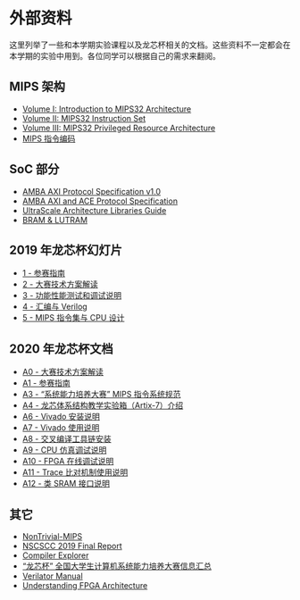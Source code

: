 # 外部资料

这里列举了一些和本学期实验课程以及龙芯杯相关的文档。这些资料不一定都会在本学期的实验中用到。各位同学可以根据自己的需求来翻阅。

## MIPS 架构

* <i class="fa fa-file-pdf-o"></i> [Volume I: Introduction to MIPS32 Architecture](https://riteme.site/nscscc/doc/mips/Volume%20I:%20Introduction%20to%20MIPS32%20Architecture.pdf)
* <i class="fa fa-file-pdf-o"></i> [Volume II: MIPS32 Instruction Set](https://riteme.site/nscscc/doc/mips/Volume%20II:%20MIPS32%20Instruction%20Set.pdf)
* <i class="fa fa-file-pdf-o"></i> [Volume III: MIPS32 Privileged Resource Architecture](https://riteme.site/nscscc/doc/mips/Volume%20III:%20MIPS32%20Privileged%20Resource%20Architecture.pdf)
* <i class="fa fa-file-pdf-o"></i> [MIPS 指令编码](https://riteme.site/nscscc/doc/mips/MIPS%20%E6%8C%87%E4%BB%A4%E7%BC%96%E7%A0%81.pdf)

## SoC 部分

* <i class="fa fa-file-pdf-o"></i> [AMBA AXI Protocol Specification v1.0](https://riteme.site/nscscc/doc/soc/AMBA%20AXI%20Protocol%20Specification%20v1.0.pdf)
* <i class="fa fa-file-pdf-o"></i> [AMBA AXI and ACE Protocol Specification](https://riteme.site/nscscc/doc/soc/AMBA%20AXI%20and%20ACE%20Protocol%20Specification.pdf)
* <i class="fa fa-file-pdf-o"></i> [UltraScale Architecture Libraries Guide](https://riteme.site/nscscc/doc/soc/UltraScale%20Architecture%20Libraries%20Guide.pdf)
* <i class="fa fa-file"></i> [BRAM & LUTRAM](https://github.com/FDUCSLG/ICS-2021Spring-FDU/blob/master/misc/doc/soc/BRAM%20%26%20LUTRAM.md)

## 2019 年龙芯杯幻灯片

* <i class="fa fa-file-pdf-o"></i> [1 - 参赛指南](https://riteme.site/nscscc/doc/slides-2019/1%20-%20%E5%8F%82%E8%B5%9B%E6%8C%87%E5%8D%97.pdf)
* <i class="fa fa-file-pdf-o"></i> [2 - 大赛技术方案解读](https://riteme.site/nscscc/doc/slides-2019/2%20-%20%E5%A4%A7%E8%B5%9B%E6%8A%80%E6%9C%AF%E6%96%B9%E6%A1%88%E8%A7%A3%E8%AF%BB.pdf)
* <i class="fa fa-file-pdf-o"></i> [3 - 功能性能测试和调试说明](https://riteme.site/nscscc/doc/slides-2019/3%20-%20%E5%8A%9F%E8%83%BD%E6%80%A7%E8%83%BD%E6%B5%8B%E8%AF%95%E5%92%8C%E8%B0%83%E8%AF%95%E8%AF%B4%E6%98%8E.pdf)
* <i class="fa fa-file-pdf-o"></i> [4 - 汇编与 Verilog](https://riteme.site/nscscc/doc/slides-2019/4%20-%20%E6%B1%87%E7%BC%96%E4%B8%8E%20Verilog.pdf)
* <i class="fa fa-file-pdf-o"></i> [5 - MIPS 指令集与 CPU 设计](https://riteme.site/nscscc/doc/slides-2019/5%20-%20MIPS%20%E6%8C%87%E4%BB%A4%E9%9B%86%E4%B8%8E%20CPU%20%E8%AE%BE%E8%AE%A1.pdf)

## 2020 年龙芯杯文档

* <i class="fa fa-file-pdf-o"></i> [A0 - 大赛技术方案解读](https://riteme.site/nscscc/doc/docs-2020/A0%20-%20%E5%A4%A7%E8%B5%9B%E6%8A%80%E6%9C%AF%E6%96%B9%E6%A1%88%E8%A7%A3%E8%AF%BB.pdf)
* <i class="fa fa-file-pdf-o"></i> [A1 - 参赛指南](https://riteme.site/nscscc/doc/docs-2020/A1%20-%20%E5%8F%82%E8%B5%9B%E6%8C%87%E5%8D%97.pdf)
* <i class="fa fa-file-pdf-o"></i> [A3 - “系统能力培养大赛” MIPS 指令系统规范](https://riteme.site/nscscc/doc/docs-2020/A3%20-%20%E2%80%9C%E7%B3%BB%E7%BB%9F%E8%83%BD%E5%8A%9B%E5%9F%B9%E5%85%BB%E5%A4%A7%E8%B5%9B%E2%80%9D%20MIPS%20%E6%8C%87%E4%BB%A4%E7%B3%BB%E7%BB%9F%E8%A7%84%E8%8C%83.pdf)
* <i class="fa fa-file-pdf-o"></i> [A4 - 龙芯体系结构教学实验箱（Artix-7）介绍](https://riteme.site/nscscc/doc/docs-2020/A4%20-%20%E9%BE%99%E8%8A%AF%E4%BD%93%E7%B3%BB%E7%BB%93%E6%9E%84%E6%95%99%E5%AD%A6%E5%AE%9E%E9%AA%8C%E7%AE%B1%EF%BC%88Artix-7%EF%BC%89%E4%BB%8B%E7%BB%8D.pdf)
* <i class="fa fa-file-pdf-o"></i> [A6 - Vivado 安装说明](https://riteme.site/nscscc/doc/docs-2020/A6%20-%20Vivado%20%E5%AE%89%E8%A3%85%E8%AF%B4%E6%98%8E.pdf)
* <i class="fa fa-file-pdf-o"></i> [A7 - Vivado 使用说明](https://riteme.site/nscscc/doc/docs-2020/A7%20-%20Vivado%20%E4%BD%BF%E7%94%A8%E8%AF%B4%E6%98%8E.pdf)
* <i class="fa fa-file-pdf-o"></i> [A8 - 交叉编译工具链安装](https://riteme.site/nscscc/doc/docs-2020/A8%20-%20%E4%BA%A4%E5%8F%89%E7%BC%96%E8%AF%91%E5%B7%A5%E5%85%B7%E9%93%BE%E5%AE%89%E8%A3%85.pdf)
* <i class="fa fa-file-pdf-o"></i> [A9 - CPU 仿真调试说明](https://riteme.site/nscscc/doc/docs-2020/A9%20-%20CPU%20%E4%BB%BF%E7%9C%9F%E8%B0%83%E8%AF%95%E8%AF%B4%E6%98%8E.pdf)
* <i class="fa fa-file-pdf-o"></i> [A10 - FPGA 在线调试说明](https://riteme.site/nscscc/doc/docs-2020/A10%20-%20FPGA%20%E5%9C%A8%E7%BA%BF%E8%B0%83%E8%AF%95%E8%AF%B4%E6%98%8E.pdf)
* <i class="fa fa-file-pdf-o"></i> [A11 - Trace 比对机制使用说明](https://riteme.site/nscscc/doc/docs-2020/A11%20-%20Trace%20%E6%AF%94%E5%AF%B9%E6%9C%BA%E5%88%B6%E4%BD%BF%E7%94%A8%E8%AF%B4%E6%98%8E.pdf)
* <i class="fa fa-file-pdf-o"></i> [A12 - 类 SRAM 接口说明](https://riteme.site/nscscc/doc/docs-2020/A12%20-%20%E7%B1%BB%20SRAM%20%E6%8E%A5%E5%8F%A3%E8%AF%B4%E6%98%8E.pdf)

## 其它

* <i class="fa fa-github"></i> [NonTrivial-MIPS](https://github.com/trivialmips/nontrivial-mips)
* <i class="fa fa-file-pdf-o"></i> [NSCSCC 2019 Final Report](https://riteme.site/nscscc/doc/NSCSCC%202019%20Final%20Report.pdf)
* <i class="fa fa-link"></i> [Compiler Explorer](https://gcc.godbolt.org/)
* <i class="fa fa-github"></i> [“龙芯杯” 全国大学生计算机系统能力培养大赛信息汇总](https://github.com/loongson-education/nscscc-wiki)
* <i class="fa fa-link"></i> [Verilator Manual](https://www.veripool.org/projects/verilator/wiki/Manual-verilator)
* <i class="fa fa-link"></i> [Understanding FPGA Architecture](https://www.xilinx.com/html_docs/xilinx2017_4/sdaccel_doc/odz1504034293215.html)
